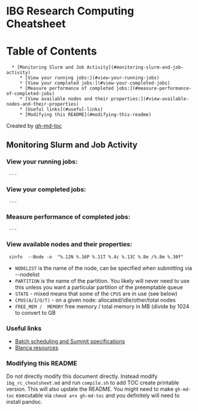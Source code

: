 # IBG Research Computing Cheatsheet


Table of Contents
=================

      * [Monitoring Slurm and Job Activity](#monitoring-slurm-and-job-activity)
         * [View your running jobs:](#view-your-running-jobs)
         * [View your completed jobs:](#view-your-completed-jobs)
         * [Measure performance of completed jobs:](#measure-performance-of-completed-jobs)
         * [View available nodes and their properties:](#view-available-nodes-and-their-properties)
         * [Useful links](#useful-links)
         * [Modifying this README](#modifying-this-readme)

Created by [gh-md-toc](https://github.com/ekalinin/github-markdown-toc)



## Monitoring Slurm and Job Activity

### View your running jobs:

```
 ---
```


### View your completed jobs:

```
 ---
```

### Measure performance of completed jobs:

```
 ---
```


### View available nodes and their properties:

```
 sinfo  --Node -o  "%.12N %.16P %.11T %.4c %.13C %.8e /%.8m %.30f"
```

 - `NODELIST` is the name of the node, can be specified when submitting via --nodelist
 - `PARTITION` is the name of the partition. You likely will never need to use this unless you want a particular partition of the preemptable queue
 - `STATE` - mixed means that some of the `CPUS` are in use (see below)
 - `CPUS(A/I/O/T)` - on a given node: allocated/idle/other/total nodes
 - `FREE_MEM /  MEMORY` free memory / total memory in MB (divide by 1024 to convert to GB
 

### Useful links

 - [Batch scheduling and Summit specifications](https://www.rc.colorado.edu/support/user-guide/batch-queueing.html)
 - [Blanca resources](https://www.rc.colorado.edu/support/user-guide/compute-resources.html#blanca)

### Modifying this README

Do not directly modify this document directly. Instead modify `ibg_rc_cheatsheet.md` and run `compile.sh` to add TOC create printable version. This will also update the README. You might need to make `gh-md-toc` executable via `chmod a+x gh-md-toc` and you definitely will need to install pandoc.
